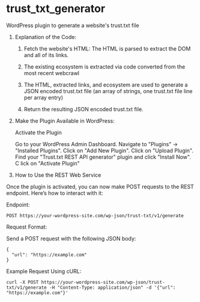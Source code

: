 # trust_txt_generator
WordPress plugin to generate a website's trust.txt file

1. Explanation of the Code:

    1. Fetch the website's HTML:
        The HTML is parsed to extract the DOM and all of its links.

    2. The existing ecosystem is extracted via code converted from the most recent webcrawl
       
    3. The HTML, extracted links, and ecosystem are used to generate a JSON encoded trust.txt file (an array of strings, one trust.txt file line per array entry)

    4. Return the resulting JSON encoded trust.txt file.
        

2. Make the Plugin Available in WordPress:
   
    Activate the Plugin

      Go to your WordPress Admin Dashboard.
      Navigate to "Plugins" -> "Installed Plugins".
      Click on "Add New Plugin".
      Click on "Upload Plugin".
      Find your "Trust.txt REST API generator" plugin and click "Install Now".
    C  lick on "Activate Plugin"

4. How to Use the REST Web Service

  Once the plugin is activated, you can now make POST requests to the REST endpoint. Here’s how to interact with it:

  Endpoint:

    POST https://your-wordpress-site.com/wp-json/trust-txt/v1/generate

  Request Format:

  Send a POST request with the following JSON body:

    {
      "url": "https://example.com"
    }

  Example Request Using cURL:

    curl -X POST https://your-wordpress-site.com/wp-json/trust-txt/v1/generate -H "Content-Type: application/json" -d '{"url": "https://example.com"}'
